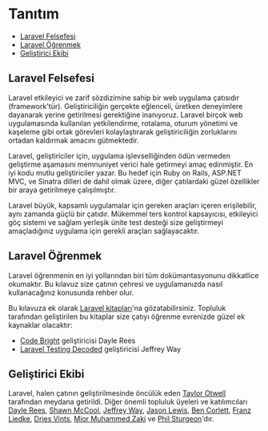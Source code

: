 # Tanıtım

- [Laravel Felsefesi](#laravel-felsefesi)
- [Laravel Öğrenmek](#laravel-ogrenmek)
- [Geliştirici Ekibi](#gelistirici-ekibi)

<a name="laravel-felsefesi"></a>
## Laravel Felsefesi

Laravel etkileyici ve zarif sözdizimine sahip bir web uygulama çatısıdır (framework'tür). Geliştiriciliğin gerçekte eğlenceli, üretken deneyimlere dayanarak yerine getirilmesi gerektiğine inanıyoruz. Laravel birçok web uygulamasında kullanılan yetkilendirme, rotalama, oturum yönetimi ve kaşeleme gibi ortak görevleri kolaylaştırarak geliştiriciliğin zorluklarını ortadan kaldırmak amacını gütmektedir.

Laravel, geliştiriciler için, uygulama işlevselliğinden ödün vermeden geliştirme aşamasını memnuniyet verici hale getirmeyi amaç edinmiştir. En iyi kodu mutlu geliştiriciler yazar. Bu hedef için Ruby on Rails, ASP.NET MVC, ve Sinatra dilleri de dahil olmak üzere, diğer çatılardaki güzel özellikler bir araya getirilmeye çalışılmıştır.

Laravel büyük, kapsamlı uygulamalar için gereken araçları içeren erişilebilir, aynı zamanda güçlü bir çatıdır. Mükemmel ters kontrol kapsayıcısı, etkileyici göç sistemi ve sağlam yerleşik ünite test desteği size geliştirmeyi amaçladığınız uygulama için gerekli araçları sağlayacaktır.

<a name="laravel-ogrenmek"></a>
## Laravel Öğrenmek

Laravel öğrenmenin en iyi yollarından biri tüm dokümantasyonunu dikkatlice okumaktır. Bu kılavuz size çatının çehresi ve uygulamanızda nasıl kullanacağınız konusunda rehber olur.

Bu kılavuza ek olarak [Laravel kitapları](http://wiki.laravel.io/Books)'na gözatabilirsiniz. Topluluk tarafından geliştirilen bu kitaplar size çatıyı öğrenme evrenizde güzel ek kaynaklar olacaktır:

- [Code Bright](https://leanpub.com/codebright) geliştiricisi Dayle Rees
- [Laravel Testing Decoded](https://leanpub.com/laravel-testing-decoded) geliştiricisi Jeffrey Way

<a name="gelistirici-ekibi"></a>
## Geliştirici Ekibi

Laravel, halen çatının geliştirilmesinde öncülük eden [Taylor Otwell](https://github.com/taylorotwell) tarafından meydana getirildi. Diğer önemli topluluk üyeleri ve katılımcıları [Dayle Rees](https://github.com/daylerees), [Shawn McCool](https://github.com/ShawnMcCool), [Jeffrey Way](https://github.com/JeffreyWay), [Jason Lewis](https://github.com/jasonlewis), [Ben Corlett](https://github.com/bencorlett), [Franz Liedke](https://github.com/franzliedke), [Dries Vints](https://github.com/driesvints), [Mior Muhammed Zaki](https://github.com/crynobone) ve [Phil Sturgeon](https://github.com/philsturgeon)'dır.
